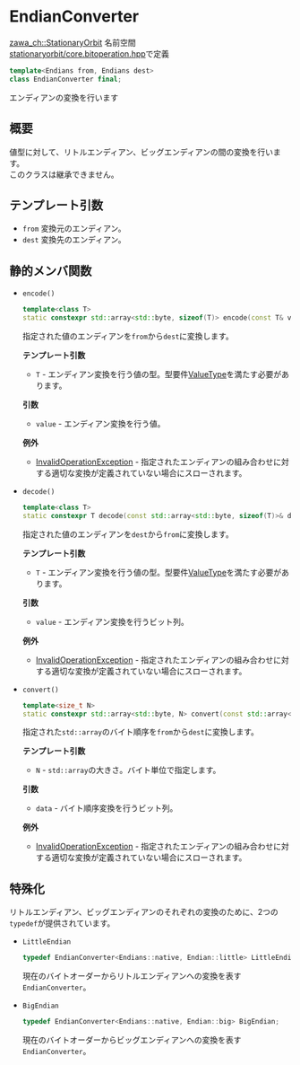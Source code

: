 # EndianConverter

[zawa_ch::StationaryOrbit](../../namespaces/zawa_ch/stationaryorbit.md) 名前空間  
[stationaryorbit/core.bitoperation.hpp](../../headers/stationaryorbit/core.bitoperation.hpp.md)で定義  

```C++
template<Endians from, Endians dest>
class EndianConverter final;
```

エンディアンの変換を行います

## 概要

値型に対して、リトルエンディアン、ビッグエンディアンの間の変換を行います。  
このクラスは継承できません。  

## テンプレート引数

- `from` 変換元のエンディアン。
- `dest` 変換先のエンディアン。

## 静的メンバ関数

- `encode()`  
    ```C++
    template<class T>
    static constexpr std::array<std::byte, sizeof(T)> encode(const T& value);
    ```
    指定された値のエンディアンを`from`から`dest`に変換します。  

    **テンプレート引数**  
    - `T` - エンディアン変換を行う値の型。型要件[ValueType](../../requirements/valuetype.md)を満たす必要があります。  

    **引数**  
    - `value` - エンディアン変換を行う値。  

    **例外**  
    - [InvalidOperationException](invalidoperationexception.md) - 指定されたエンディアンの組み合わせに対する適切な変換が定義されていない場合にスローされます。  

- `decode()`  
    ```C++
    template<class T>
    static constexpr T decode(const std::array<std::byte, sizeof(T)>& data);
    ```
    指定された値のエンディアンを`dest`から`from`に変換します。  

    **テンプレート引数**  
    - `T` - エンディアン変換を行う値の型。型要件[ValueType](../../requirements/valuetype.md)を満たす必要があります。  

    **引数**  
    - `value` - エンディアン変換を行うビット列。  

    **例外**  
    - [InvalidOperationException](invalidoperationexception.md) - 指定されたエンディアンの組み合わせに対する適切な変換が定義されていない場合にスローされます。  

- `convert()`  
    ```C++
    template<size_t N>
    static constexpr std::array<std::byte, N> convert(const std::array<std::byte, N>& data);
    ```
    指定された`std::array`のバイト順序を`from`から`dest`に変換します。  

    **テンプレート引数**  
    - `N` - `std::array`の大きさ。バイト単位で指定します。  

    **引数**  
    - `data` - バイト順序変換を行うビット列。  

    **例外**  
    - [InvalidOperationException](invalidoperationexception.md) - 指定されたエンディアンの組み合わせに対する適切な変換が定義されていない場合にスローされます。  

## 特殊化

リトルエンディアン、ビッグエンディアンのそれぞれの変換のために、2つの`typedef`が提供されています。  

- `LittleEndian`
    ```C++
    typedef EndianConverter<Endians::native, Endian::little> LittleEndian;
    ```
    現在のバイトオーダーからリトルエンディアンへの変換を表す`EndianConverter`。  

- `BigEndian`
    ```C++
    typedef EndianConverter<Endians::native, Endian::big> BigEndian;
    ```
    現在のバイトオーダーからビッグエンディアンへの変換を表す`EndianConverter`。  
